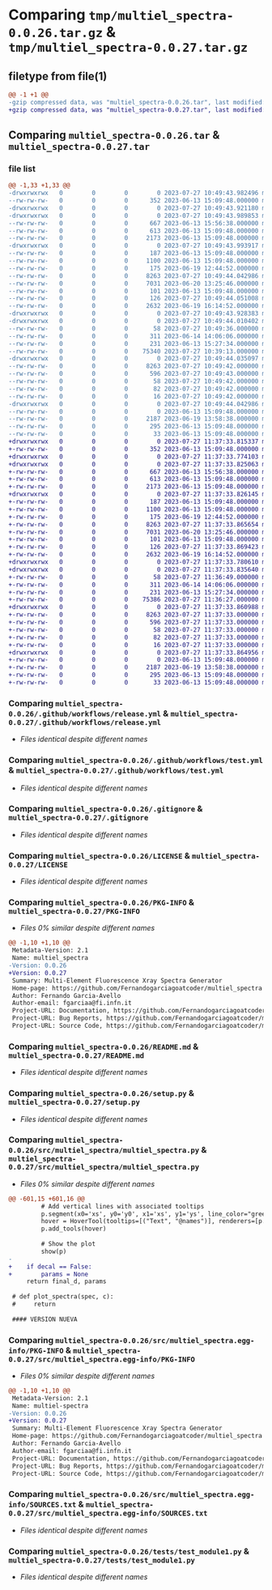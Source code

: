 # Comparing `tmp/multiel_spectra-0.0.26.tar.gz` & `tmp/multiel_spectra-0.0.27.tar.gz`

## filetype from file(1)

```diff
@@ -1 +1 @@
-gzip compressed data, was "multiel_spectra-0.0.26.tar", last modified: Thu Jul 27 10:49:44 2023, max compression
+gzip compressed data, was "multiel_spectra-0.0.27.tar", last modified: Thu Jul 27 11:37:33 2023, max compression
```

## Comparing `multiel_spectra-0.0.26.tar` & `multiel_spectra-0.0.27.tar`

### file list

```diff
@@ -1,33 +1,33 @@
-drwxrwxrwx   0        0        0        0 2023-07-27 10:49:43.982496 multiel_spectra-0.0.26/
--rw-rw-rw-   0        0        0      352 2023-06-13 15:09:48.000000 multiel_spectra-0.0.26/.editorconfig
-drwxrwxrwx   0        0        0        0 2023-07-27 10:49:43.921180 multiel_spectra-0.0.26/.github/
-drwxrwxrwx   0        0        0        0 2023-07-27 10:49:43.989853 multiel_spectra-0.0.26/.github/workflows/
--rw-rw-rw-   0        0        0      667 2023-06-13 15:56:38.000000 multiel_spectra-0.0.26/.github/workflows/release.yml
--rw-rw-rw-   0        0        0      613 2023-06-13 15:09:48.000000 multiel_spectra-0.0.26/.github/workflows/test.yml
--rw-rw-rw-   0        0        0     2173 2023-06-13 15:09:48.000000 multiel_spectra-0.0.26/.gitignore
-drwxrwxrwx   0        0        0        0 2023-07-27 10:49:43.993917 multiel_spectra-0.0.26/.vscode/
--rw-rw-rw-   0        0        0      187 2023-06-13 15:09:48.000000 multiel_spectra-0.0.26/.vscode/settings.json
--rw-rw-rw-   0        0        0     1100 2023-06-13 15:09:48.000000 multiel_spectra-0.0.26/LICENSE
--rw-rw-rw-   0        0        0      175 2023-06-19 12:44:52.000000 multiel_spectra-0.0.26/MANIFEST.in
--rw-rw-rw-   0        0        0     8263 2023-07-27 10:49:44.042986 multiel_spectra-0.0.26/PKG-INFO
--rw-rw-rw-   0        0        0     7031 2023-06-20 13:25:46.000000 multiel_spectra-0.0.26/README.md
--rw-rw-rw-   0        0        0      101 2023-06-13 15:09:48.000000 multiel_spectra-0.0.26/pyproject.toml
--rw-rw-rw-   0        0        0      126 2023-07-27 10:49:44.051008 multiel_spectra-0.0.26/setup.cfg
--rw-rw-rw-   0        0        0     2632 2023-06-19 16:14:52.000000 multiel_spectra-0.0.26/setup.py
-drwxrwxrwx   0        0        0        0 2023-07-27 10:49:43.928383 multiel_spectra-0.0.26/src/
-drwxrwxrwx   0        0        0        0 2023-07-27 10:49:44.010402 multiel_spectra-0.0.26/src/multiel_spectra/
--rw-rw-rw-   0        0        0       58 2023-07-27 10:49:36.000000 multiel_spectra-0.0.26/src/multiel_spectra/__init__.py
--rw-rw-rw-   0        0        0      311 2023-06-14 14:06:06.000000 multiel_spectra-0.0.26/src/multiel_spectra/install_skbeam.py
--rw-rw-rw-   0        0        0      231 2023-06-13 15:27:34.000000 multiel_spectra-0.0.26/src/multiel_spectra/install_spekpy.py
--rw-rw-rw-   0        0        0    75340 2023-07-27 10:39:13.000000 multiel_spectra-0.0.26/src/multiel_spectra/multiel_spectra.py
-drwxrwxrwx   0        0        0        0 2023-07-27 10:49:44.035097 multiel_spectra-0.0.26/src/multiel_spectra.egg-info/
--rw-rw-rw-   0        0        0     8263 2023-07-27 10:49:42.000000 multiel_spectra-0.0.26/src/multiel_spectra.egg-info/PKG-INFO
--rw-rw-rw-   0        0        0      596 2023-07-27 10:49:43.000000 multiel_spectra-0.0.26/src/multiel_spectra.egg-info/SOURCES.txt
--rw-rw-rw-   0        0        0       58 2023-07-27 10:49:42.000000 multiel_spectra-0.0.26/src/multiel_spectra.egg-info/dependency_links.txt
--rw-rw-rw-   0        0        0       82 2023-07-27 10:49:42.000000 multiel_spectra-0.0.26/src/multiel_spectra.egg-info/requires.txt
--rw-rw-rw-   0        0        0       16 2023-07-27 10:49:42.000000 multiel_spectra-0.0.26/src/multiel_spectra.egg-info/top_level.txt
-drwxrwxrwx   0        0        0        0 2023-07-27 10:49:44.042986 multiel_spectra-0.0.26/tests/
--rw-rw-rw-   0        0        0        0 2023-06-13 15:09:48.000000 multiel_spectra-0.0.26/tests/__init__.py
--rw-rw-rw-   0        0        0     2187 2023-06-19 13:58:38.000000 multiel_spectra-0.0.26/tests/test_module1.py
--rw-rw-rw-   0        0        0      295 2023-06-13 15:09:48.000000 multiel_spectra-0.0.26/tox.ini
--rw-rw-rw-   0        0        0       33 2023-06-13 15:09:48.000000 multiel_spectra-0.0.26/vscode.env
+drwxrwxrwx   0        0        0        0 2023-07-27 11:37:33.815337 multiel_spectra-0.0.27/
+-rw-rw-rw-   0        0        0      352 2023-06-13 15:09:48.000000 multiel_spectra-0.0.27/.editorconfig
+drwxrwxrwx   0        0        0        0 2023-07-27 11:37:33.774103 multiel_spectra-0.0.27/.github/
+drwxrwxrwx   0        0        0        0 2023-07-27 11:37:33.825063 multiel_spectra-0.0.27/.github/workflows/
+-rw-rw-rw-   0        0        0      667 2023-06-13 15:56:38.000000 multiel_spectra-0.0.27/.github/workflows/release.yml
+-rw-rw-rw-   0        0        0      613 2023-06-13 15:09:48.000000 multiel_spectra-0.0.27/.github/workflows/test.yml
+-rw-rw-rw-   0        0        0     2173 2023-06-13 15:09:48.000000 multiel_spectra-0.0.27/.gitignore
+drwxrwxrwx   0        0        0        0 2023-07-27 11:37:33.826145 multiel_spectra-0.0.27/.vscode/
+-rw-rw-rw-   0        0        0      187 2023-06-13 15:09:48.000000 multiel_spectra-0.0.27/.vscode/settings.json
+-rw-rw-rw-   0        0        0     1100 2023-06-13 15:09:48.000000 multiel_spectra-0.0.27/LICENSE
+-rw-rw-rw-   0        0        0      175 2023-06-19 12:44:52.000000 multiel_spectra-0.0.27/MANIFEST.in
+-rw-rw-rw-   0        0        0     8263 2023-07-27 11:37:33.865654 multiel_spectra-0.0.27/PKG-INFO
+-rw-rw-rw-   0        0        0     7031 2023-06-20 13:25:46.000000 multiel_spectra-0.0.27/README.md
+-rw-rw-rw-   0        0        0      101 2023-06-13 15:09:48.000000 multiel_spectra-0.0.27/pyproject.toml
+-rw-rw-rw-   0        0        0      126 2023-07-27 11:37:33.869423 multiel_spectra-0.0.27/setup.cfg
+-rw-rw-rw-   0        0        0     2632 2023-06-19 16:14:52.000000 multiel_spectra-0.0.27/setup.py
+drwxrwxrwx   0        0        0        0 2023-07-27 11:37:33.780610 multiel_spectra-0.0.27/src/
+drwxrwxrwx   0        0        0        0 2023-07-27 11:37:33.835640 multiel_spectra-0.0.27/src/multiel_spectra/
+-rw-rw-rw-   0        0        0       58 2023-07-27 11:36:49.000000 multiel_spectra-0.0.27/src/multiel_spectra/__init__.py
+-rw-rw-rw-   0        0        0      311 2023-06-14 14:06:06.000000 multiel_spectra-0.0.27/src/multiel_spectra/install_skbeam.py
+-rw-rw-rw-   0        0        0      231 2023-06-13 15:27:34.000000 multiel_spectra-0.0.27/src/multiel_spectra/install_spekpy.py
+-rw-rw-rw-   0        0        0    75386 2023-07-27 11:36:27.000000 multiel_spectra-0.0.27/src/multiel_spectra/multiel_spectra.py
+drwxrwxrwx   0        0        0        0 2023-07-27 11:37:33.860988 multiel_spectra-0.0.27/src/multiel_spectra.egg-info/
+-rw-rw-rw-   0        0        0     8263 2023-07-27 11:37:33.000000 multiel_spectra-0.0.27/src/multiel_spectra.egg-info/PKG-INFO
+-rw-rw-rw-   0        0        0      596 2023-07-27 11:37:33.000000 multiel_spectra-0.0.27/src/multiel_spectra.egg-info/SOURCES.txt
+-rw-rw-rw-   0        0        0       58 2023-07-27 11:37:33.000000 multiel_spectra-0.0.27/src/multiel_spectra.egg-info/dependency_links.txt
+-rw-rw-rw-   0        0        0       82 2023-07-27 11:37:33.000000 multiel_spectra-0.0.27/src/multiel_spectra.egg-info/requires.txt
+-rw-rw-rw-   0        0        0       16 2023-07-27 11:37:33.000000 multiel_spectra-0.0.27/src/multiel_spectra.egg-info/top_level.txt
+drwxrwxrwx   0        0        0        0 2023-07-27 11:37:33.864956 multiel_spectra-0.0.27/tests/
+-rw-rw-rw-   0        0        0        0 2023-06-13 15:09:48.000000 multiel_spectra-0.0.27/tests/__init__.py
+-rw-rw-rw-   0        0        0     2187 2023-06-19 13:58:38.000000 multiel_spectra-0.0.27/tests/test_module1.py
+-rw-rw-rw-   0        0        0      295 2023-06-13 15:09:48.000000 multiel_spectra-0.0.27/tox.ini
+-rw-rw-rw-   0        0        0       33 2023-06-13 15:09:48.000000 multiel_spectra-0.0.27/vscode.env
```

### Comparing `multiel_spectra-0.0.26/.github/workflows/release.yml` & `multiel_spectra-0.0.27/.github/workflows/release.yml`

 * *Files identical despite different names*

### Comparing `multiel_spectra-0.0.26/.github/workflows/test.yml` & `multiel_spectra-0.0.27/.github/workflows/test.yml`

 * *Files identical despite different names*

### Comparing `multiel_spectra-0.0.26/.gitignore` & `multiel_spectra-0.0.27/.gitignore`

 * *Files identical despite different names*

### Comparing `multiel_spectra-0.0.26/LICENSE` & `multiel_spectra-0.0.27/LICENSE`

 * *Files identical despite different names*

### Comparing `multiel_spectra-0.0.26/PKG-INFO` & `multiel_spectra-0.0.27/PKG-INFO`

 * *Files 0% similar despite different names*

```diff
@@ -1,10 +1,10 @@
 Metadata-Version: 2.1
 Name: multiel_spectra
-Version: 0.0.26
+Version: 0.0.27
 Summary: Multi-Element Fluorescence Xray Spectra Generator
 Home-page: https://github.com/Fernandogarciagoatcoder/multiel_spectra
 Author: Fernando Garcia-Avello 
 Author-email: fgarciaa@fi.infn.it
 Project-URL: Documentation, https://github.com/Fernandogarciagoatcoder/multiel_spectra
 Project-URL: Bug Reports, https://github.com/Fernandogarciagoatcoder/multiel_spectra
 Project-URL: Source Code, https://github.com/Fernandogarciagoatcoder/multiel_spectra
```

### Comparing `multiel_spectra-0.0.26/README.md` & `multiel_spectra-0.0.27/README.md`

 * *Files identical despite different names*

### Comparing `multiel_spectra-0.0.26/setup.py` & `multiel_spectra-0.0.27/setup.py`

 * *Files identical despite different names*

### Comparing `multiel_spectra-0.0.26/src/multiel_spectra/multiel_spectra.py` & `multiel_spectra-0.0.27/src/multiel_spectra/multiel_spectra.py`

 * *Files 0% similar despite different names*

```diff
@@ -601,15 +601,16 @@
         # Add vertical lines with associated tooltips
         p.segment(x0='xs', y0='y0', x1='xs', y1='ys', line_color="green", source=source)
         hover = HoverTool(tooltips=[("Text", "@names")], renderers=[p.renderers[-1]])
         p.add_tools(hover)
 
         # Show the plot
         show(p)
-
+    if decal == False: 
+        params = None
     return final_d, params
 
 # def plot_spectra(spec, c):
 #     return 
 
 #### VERSION NUEVA
```

### Comparing `multiel_spectra-0.0.26/src/multiel_spectra.egg-info/PKG-INFO` & `multiel_spectra-0.0.27/src/multiel_spectra.egg-info/PKG-INFO`

 * *Files 0% similar despite different names*

```diff
@@ -1,10 +1,10 @@
 Metadata-Version: 2.1
 Name: multiel-spectra
-Version: 0.0.26
+Version: 0.0.27
 Summary: Multi-Element Fluorescence Xray Spectra Generator
 Home-page: https://github.com/Fernandogarciagoatcoder/multiel_spectra
 Author: Fernando Garcia-Avello 
 Author-email: fgarciaa@fi.infn.it
 Project-URL: Documentation, https://github.com/Fernandogarciagoatcoder/multiel_spectra
 Project-URL: Bug Reports, https://github.com/Fernandogarciagoatcoder/multiel_spectra
 Project-URL: Source Code, https://github.com/Fernandogarciagoatcoder/multiel_spectra
```

### Comparing `multiel_spectra-0.0.26/src/multiel_spectra.egg-info/SOURCES.txt` & `multiel_spectra-0.0.27/src/multiel_spectra.egg-info/SOURCES.txt`

 * *Files identical despite different names*

### Comparing `multiel_spectra-0.0.26/tests/test_module1.py` & `multiel_spectra-0.0.27/tests/test_module1.py`

 * *Files identical despite different names*

